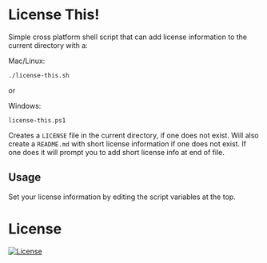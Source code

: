# License This!

Simple cross platform shell script that can add license information to the current directory with a:

Mac/Linux:
```
./license-this.sh
```

or 

Windows:
```
license-this.ps1
```

Creates a `LICENSE` file in the current directory, if one does not exist. Will also
create a `README.md` with short license information if one does not exist.  If one does
it will prompt you to add short license info at end of file.

## Usage

Set your license information by editing the script variables at the top.

# License

[![License](https://img.shields.io/badge/License-BSD%203--Clause-blue.svg)](https://opensource.org/licenses/BSD-3-Clause)